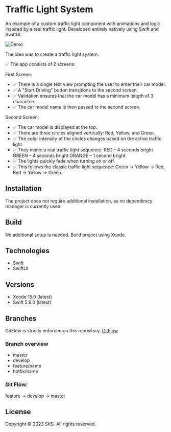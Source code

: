 # Traffic Light System
An example of a custom traffic light component with animations and logic inspired by a real traffic light.
Developed entirely natively using Swift and SwiftUI.

![Demo](demo.gif)

The idea was to create a traffic light system.

✅ The app consists of 2 screens:

First Screen:
- ✅ There is a single text view prompting the user to enter their car model.
- ✅ A "Start Driving" button transitions to the second screen.
- ✅ Validation ensures that the car model has a minimum length of 3 characters.
- ✅ The car model name is then passed to the second screen.

Second Screen:
- ✅ The car model is displayed at the top.
- ✅ There are three circles aligned vertically: Red, Yellow, and Green.
- ✅ The color intensity of the circles changes based on the active traffic light.
- ✅ They mimic a real traffic light sequence:
    RED – 4 seconds bright
    GREEN – 4 seconds bright
    ORANGE – 1 second bright
- ✅ The lights quickly fade when turning on or off.
- ✅ This follows the classic traffic light sequence: Green → Yellow → Red, Red → Yellow → Green.

## Installation
The project does not require additional installation, as no dependency manager is currently used.

## Build
No additional setup is needed. Build project using Xcode.

## Technologies
* Swift
* SwiftUI

## Versions
* Xcode 15.0 (latest)
* Swift 5.9.0 (latest)

## Branches
GitFlow is strictly enforced on this repository. [GitFlow](https://www.atlassian.com/git/tutorials/comparing-workflows/gitflow-workflow)

### Branch overview
* master
* develop
* feature/name
* hotfix/name

### Git Flow:
feature -> develop -> master

## License
Copyright © 2023 SKS. All rights reserved.
